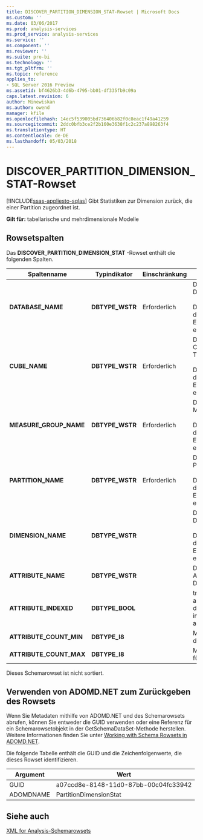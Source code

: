 ```yaml
---
title: DISCOVER_PARTITION_DIMENSION_STAT-Rowset | Microsoft Docs
ms.custom: ''
ms.date: 03/06/2017
ms.prod: analysis-services
ms.prod_service: analysis-services
ms.service: ''
ms.component: ''
ms.reviewer: ''
ms.suite: pro-bi
ms.technology: ''
ms.tgt_pltfrm: ''
ms.topic: reference
applies_to:
- SQL Server 2016 Preview
ms.assetid: bf4626b3-4d6b-4795-bb01-df335fb9c09a
caps.latest.revision: 6
author: Minewiskan
ms.author: owend
manager: kfile
ms.openlocfilehash: 14ec5f539005bd736406b82f0c8eac1f49a41259
ms.sourcegitcommit: 2ddc0bfb3ce2f2b160e3638f1c2c237a898263f4
ms.translationtype: HT
ms.contentlocale: de-DE
ms.lasthandoff: 05/03/2018
---
```

# <a name="discoverpartitiondimensionstat-rowset"></a>DISCOVER_PARTITION_DIMENSION_STAT-Rowset
[!INCLUDE[ssas-appliesto-sqlas](../../../includes/ssas-appliesto-sqlas.md)]
  Gibt Statistiken zur Dimension zurück, die einer Partition zugeordnet ist.  
  
 **Gilt für:** tabellarische und mehrdimensionale Modelle  
  
## <a name="rowset-columns"></a>Rowsetspalten  
 Das **DISCOVER_PARTITION_DIMENSION_STAT** -Rowset enthält die folgenden Spalten.  
  
|Spaltenname|Typindikator|Einschränkung|Description|  
|-----------------|--------------------|-----------------|-----------------|  
|**DATABASE_NAME**|**DBTYPE_WSTR**|Erforderlich|Der Name der Datenbank.<br /><br /> Diese Spalte ist in der Einschränkungsliste erforderlich.|  
|**CUBE_NAME**|**DBTYPE_WSTR**|Erforderlich|Der Namen des Cubes oder des Tabellenmodells.<br /><br /> Diese Spalte ist in der Einschränkungsliste erforderlich.|  
|**MEASURE_GROUP_NAME**|**DBTYPE_WSTR**|Erforderlich|Der Name der Measuregruppe.<br /><br /> Diese Spalte ist in der Einschränkungsliste erforderlich.|  
|**PARTITION_NAME**|**DBTYPE_WSTR**|Erforderlich|Der Name der Partition.<br /><br /> Diese Spalte ist in der Einschränkungsliste erforderlich.|  
|**DIMENSION_NAME**|**DBTYPE_WSTR**||Der Name der Dimension.<br /><br /> Diese Spalte ist in der Einschränkungsliste erforderlich.|  
|**ATTRIBUTE_NAME**|**DBTYPE_WSTR**||Der Name eines Attributs in der Dimension.|  
|**ATTRIBUTE_INDEXED**|**DBTYPE_BOOL**||true, um anzugeben, dass das Attribut indiziert ist; andernfalls false.|  
|**ATTRIBUTE_COUNT_MIN**|**DBTYPE_I8**||Mindestanzahl für das Attribut.|  
|**ATTRIBUTE_COUNT_MAX**|**DBTYPE_I8**||Maximale Anzahl für das Attribut.|  
  
 Dieses Schemarowset ist nicht sortiert.  
  
## <a name="using-adomdnet-to-return-the-rowset"></a>Verwenden von ADOMD.NET zum Zurückgeben des Rowsets  
 Wenn Sie Metadaten mithilfe von ADOMD.NET und des Schemarowsets abrufen, können Sie entweder die GUID verwenden oder eine Referenz für ein Schemarowsetobjekt in der GetSchemaDataSet-Methode herstellen. Weitere Informationen finden Sie unter [Working with Schema Rowsets in ADOMD.NET](../../../analysis-services/multidimensional-models-adomd-net-client/retrieving-metadata-working-with-schema-rowsets.md).  
  
 Die folgende Tabelle enthält die GUID und die Zeichenfolgenwerte, die dieses Rowset identifizieren.  
  
|Argument|Wert|  
|--------------|-----------|  
|GUID|a07ccd8e-8148-11d0-87bb-00c04fc33942|  
|ADOMDNAME|PartitionDimensionStat|  
  
## <a name="see-also"></a>Siehe auch  
 [XML for Analysis-Schemarowsets](../../../analysis-services/schema-rowsets/xml/xml-for-analysis-schema-rowsets.md)  
  
  
